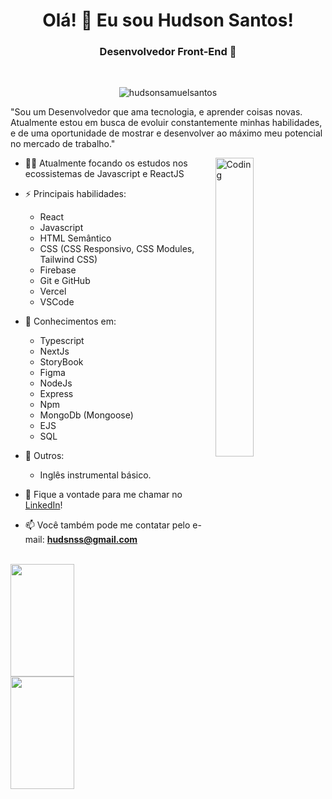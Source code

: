 <h1 align="center">Olá! 👋 Eu sou Hudson Santos!</h1>
<h3 align="center">Desenvolvedor Front-End  🚀</h3>
<br />

<p align="center"> <img src="https://komarev.com/ghpvc/?username=hudsonsamuelsantos&label=Profile%20views&color=0e75b6&style=flat" alt="hudsonsamuelsantos" /> </p>

<p align="left">"Sou um Desenvolvedor que ama tecnologia, e aprender coisas novas. Atualmente estou em busca de evoluir constantemente minhas habilidades, e de uma oportunidade de mostrar e desenvolver ao máximo meu potencial no mercado de trabalho."<p/>

<img align="right" alt="Coding" width=35% src="https://miro.medium.com/max/680/0*7Q3yvSIv_t0ioJ-Z.gif"/>

- 👨‍💻 Atualmente focando os estudos nos ecossistemas de Javascript e ReactJS

- ⚡ Principais habilidades: 
  - React
  - Javascript
  - HTML Semântico
  - CSS (CSS Responsivo, CSS Modules, Tailwind CSS)
  - Firebase
  - Git e GitHub
  - Vercel
  - VSCode

- 🔭 Conhecimentos em:
  - Typescript
  - NextJs
  - StoryBook
  - Figma
  - NodeJs
  - Express
  - Npm
  - MongoDb (Mongoose)
  - EJS
  - SQL

- 🔎 Outros: 
  - Inglês instrumental básico.

- 💬 Fique a vontade para me chamar no [LinkedIn](https://www.linkedin.com/in/hudsonsamuelsantos/)!

- 📫 Você também pode me contatar pelo e-mail: **hudsnss@gmail.com**
<br />

<a href="https://github.com/hudsonsamuelsantos">
<img height="180em" width=45% src="https://github-readme-stats.vercel.app/api?username=hudsonsamuelsantos&show_icons=true&theme=transparent&include_all_commits=true&count_private=true"/>
<img height="180em" width=45% src="https://github-readme-stats.vercel.app/api/top-langs/?username=hudsonsamuelsantos&layout=compact&langs_count=7&theme=transparent"/>
